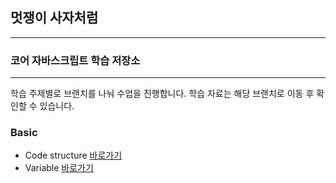 ## 멋쟁이 사자처럼

---

### 코어 자바스크립트 학습 저장소

---

학습 주제별로 브랜치를 나눠 수업을 진행합니다. 학습 자료는 해당 브랜치로 이동 후 확인할 수 있습니다.

### Basic

- Code structure [바로가기](https://github.com/Hanna-Jeanne/core_js/blob/main/client/chapter/core/01.codeStructure.js)
- Variable [바로가기](https://github.com/Hanna-Jeanne/core_js/blob/main/client/chapter/core/02.variable.js)
